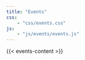 ```yaml
---
title: "Events"
css: 
    - "css/events.css"
js: 
    - "js/events/events.js"
---
```


{{< events-content >}}
